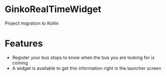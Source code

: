 # GinkoRealTimeWidget
Project migration to Kotlin

# Features
- Register your bus stops to know when the bus you are looking for is coming
- A widget is available to get this information right in the launcher screen
